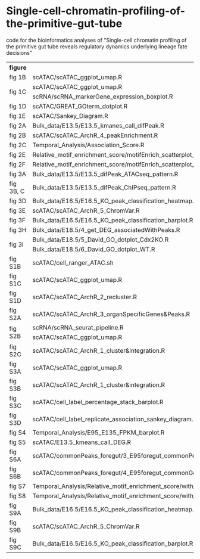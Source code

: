 # Single-cell-chromatin-profiling-of-the-primitive-gut-tube
code for the bioinformatics analyses of "Single-cell chromatin profiling of the primitive gut tube reveals regulatory dynamics underlying lineage fate decisions"

<table>
	<tr>
		<th>figure</th>
		<th>script</th>
 	</tr>
 	<tr>
  		<td>fig 1B</td>
   		<td>scATAC/scATAC_ggplot_umap.R</td>
 	</tr>
	<tr>
		<td rowspan="2">fig 1C</td>
		<td>scATAC/scATAC_ggplot_umap.R</td>
 	</tr>
 	<tr>
   		<td>scRNA/scRNA_markerGene_expression_boxplot.R</td>
 	</tr>
	<tr>
		<td>fig 1D</td>
		<td>scATAC/GREAT_GOterm_dotplot.R</td>
 	</tr>
 	<tr>
  		<td>fig 1E</td>
   		<td>scATAC/Sankey_Diagram.R</td>
 	</tr>
	<tr>
		<td>fig 2A</td>
		<td>Bulk_data/E13.5/E13.5_kmanes_call_difPeak.R</td>
 	</tr>
	<tr>
		<td>fig 2B</td>
		<td>scATAC/scATAC_ArchR_4_peakEnrichment.R</td>
 	</tr>
	<tr>
		<td>fig 2C</td>
		<td>Temporal_Analysis/Association_Score.R</td>
 	</tr>
	<tr>
		<td>fig 2E</td>
		<td>Relative_motif_enrichment_score/motifEnrich_scatterplot_E95E135CrossStages.R</td>
 	</tr>
	<tr>
		<td>fig 2F</td>
		<td>Relative_motif_enrichment_score/motifEnrich_scatterplot_E135E16CrossStages.R</td>
 	</tr>
	<tr>
		<td>fig 3A</td>
		<td>Bulk_data/E13.5/E13.5_difPeak_ATACseq_pattern.R</td>
 	</tr>
	<tr>
		<td>fig 3B, C</td>
		<td>Bulk_data/E13.5/E13.5_difPeak_ChIPseq_pattern.R</td>
 	</tr>
	<tr>
		<td>fig 3D</td>
		<td>Bulk_data/E16.5/E16.5_KO_peak_classification_heatmap.R</td>
 	</tr>
	<tr>
		<td>fig 3E</td>
		<td>scATAC/scATAC_ArchR_5_ChromVar.R</td>
 	</tr>
	<tr>
		<td>fig 3F</td>
		<td>Bulk_data/E16.5/E16.5_KO_peak_classification_barplot.R</td>
 	</tr>
	<tr >
		<td>fig 3H</td>
		<td>Bulk_data/E18.5/4_get_DEG_associatedWithPeaks.R</td>
 	</tr>
	<tr>
		<td rowspan="2">fig 3I</td>
		<td>Bulk_data/E18.5/5_David_GO_dotplot_Cdx2KO.R</td>
 	</tr>
	<tr>
   		<td>Bulk_data/E18.5/6_David_GO_dotplot_WT.R</td>
 	</tr>
	<tr>
		<td>fig S1B</td>
		<td>scATAC/cell_ranger_ATAC.sh</td>
 	</tr>
	<tr>
		<td>fig S1C</td>
		<td>scATAC/scATAC_ggplot_umap.R</td>
 	</tr>
	<tr>
		<td>fig S1D</td>
		<td>scATAC/scATAC_ArchR_2_recluster.R</td>
 	</tr>
	<tr>
		<td>fig S2A</td>
		<td>scATAC/scATAC_ArchR_3_organSpecificGenes&Peaks.R</td>
 	</tr>
	<tr>
		<td rowspan="2">fig S2B</td>
		<td>scRNA/scRNA_seurat_pipeline.R</td>
 	</tr>
	<tr>
		<td>scATAC/scATAC_ggplot_umap.R</td>
 	</tr>
	<tr>
		<td>fig S2C</td>
		<td>scATAC/scATAC_ArchR_1_cluster&integration.R</td>
 	</tr>
	<tr>
		<td>fig S3A</td>
		<td>scATAC/scATAC_ggplot_umap.R</td>
 	</tr>
	<tr>
		<td>fig S3B</td>
		<td>scATAC/scATAC_ArchR_1_cluster&integration.R</td>
 	</tr>
	<tr>
		<td>fig S3C</td>
		<td>scATAC/cell_label_percentage_stack_barplot.R</td>
 	</tr>
	<tr>
		<td>fig S3D</td>
		<td>scATAC/cell_label_replicate_association_sankey_diagram.R</td>
 	</tr>
	<tr>
		<td>fig S4</td>
		<td>Temporal_Analysis/E95_E135_FPKM_barplot.R</td>
 	</tr>
	<tr>
		<td>fig S5</td>
		<td>scATAC/E13.5_kmeans_call_DEG.R</td>
 	</tr>
	<tr>
		<td>fig S6A</td>
		<td>scATAC/commonPeaks_foregut/3_E95foregut_commonPeaks_composition.R</td>
 	</tr>
	<tr>
		<td>fig S6B</td>
		<td>scATAC/commonPeaks_foregut/4_E95foregut_commonGenes_composition_byFC.R</td>
 	</tr>
	<tr>
		<td>fig S7</td>
		<td>Temporal_Analysis/Relative_motif_enrichment_score/with_expression_data/motifEnrich_scatterplot_E95E135CrossStages_byExpressionlogFC.R</td>
 	</tr>
	<tr>
		<td>fig S8</td>
		<td>Temporal_Analysis/Relative_motif_enrichment_score/with_expression_data/motifEnrich_scatterplot_E135E16CrossStages_byExpressionlogFC.R</td>
 	</tr>
	<tr>
		<td>fig S9A</td>
		<td>Bulk_data/E16.5/E16.5_KO_peak_classification_heatmap.R</td>
 	</tr>
	<tr>
		<td>fig S9B</td>
		<td>scATAC/scATAC_ArchR_5_ChromVar.R</td>
 	</tr>
	<tr>
		<td>fig S9C</td>
		<td>Bulk_data/E16.5/E16.5_KO_peak_classification_barplot.R</td>
 	</tr>
</table>
